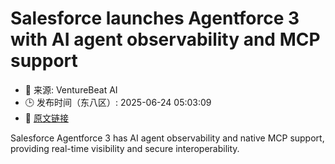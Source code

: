 # Salesforce launches Agentforce 3 with AI agent observability and MCP support
- 📅 来源: VentureBeat AI
- 🕒 发布时间（东八区）: 2025-06-24 05:03:09
- 🔗 [原文链接](https://venturebeat.com/ai/salesforce-launches-agentforce-3-with-ai-agent-observability-and-mcp-support/)

Salesforce Agentforce 3 has AI agent observability and native MCP support, providing real-time visibility and secure interoperability.